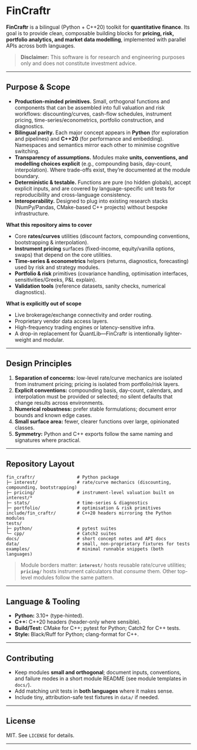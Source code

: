 # FinCraftr

**FinCraftr** is a bilingual (Python + C++20) toolkit for **quantitative finance**.
Its goal is to provide clean, composable building blocks for **pricing, risk, portfolio analytics, and market data modelling**, implemented with parallel APIs across both languages.

> **Disclaimer:** This software is for research and engineering purposes only and does not constitute investment advice.

---

## Purpose & Scope

* **Production-minded primitives.** Small, orthogonal functions and components that can be assembled into full valuation and risk workflows: discounting/curves, cash-flow schedules, instrument pricing, time-series/econometrics, portfolio construction, and diagnostics.
* **Bilingual parity.** Each major concept appears in **Python** (for exploration and pipelines) and **C++20** (for performance and embedding). Namespaces and semantics mirror each other to minimise cognitive switching.
* **Transparency of assumptions.** Modules make **units, conventions, and modelling choices explicit** (e.g., compounding basis, day-count, interpolation). Where trade-offs exist, they’re documented at the module boundary.
* **Deterministic & testable.** Functions are pure (no hidden globals), accept explicit inputs, and are covered by language-specific unit tests for reproducibility and cross-language consistency.
* **Interoperability.** Designed to plug into existing research stacks (NumPy/Pandas, CMake-based C++ projects) without bespoke infrastructure.

**What this repository aims to cover**

* Core **rates/curves** utilities (discount factors, compounding conventions, bootstrapping & interpolation).
* **Instrument pricing** surfaces (fixed-income, equity/vanilla options, swaps) that depend on the core utilities.
* **Time-series & econometrics** helpers (returns, diagnostics, forecasting) used by risk and strategy modules.
* **Portfolio & risk** primitives (covariance handling, optimisation interfaces, sensitivities/Greeks, P\&L explain).
* **Validation tools** (reference datasets, sanity checks, numerical diagnostics).

**What is explicitly out of scope**

* Live brokerage/exchange connectivity and order routing.
* Proprietary vendor data access layers.
* High-frequency trading engines or latency-sensitive infra.
* A drop-in replacement for QuantLib—FinCraftr is intentionally lighter-weight and modular.

---

## Design Principles

1. **Separation of concerns:** low-level rate/curve mechanics are isolated from instrument pricing; pricing is isolated from portfolio/risk layers.
2. **Explicit conventions:** compounding basis, day-count, calendars, and interpolation must be provided or selected; no silent defaults that change results across environments.
3. **Numerical robustness:** prefer stable formulations; document error bounds and known edge cases.
4. **Small surface area:** fewer, clearer functions over large, opinionated classes.
5. **Symmetry:** Python and C++ exports follow the same naming and signatures where practical.

---

## Repository Layout

```text
fin_craftr/                # Python package
├─ interest/               # rate/curve mechanics (discounting, compounding, bootstrapping)
├─ pricing/                # instrument-level valuation built on interest/*
├─ stats/                  # time-series & diagnostics
├─ portfolio/              # optimisation & risk primitives
include/fin_craftr/        # C++20 headers mirroring the Python modules
tests/
├─ python/                 # pytest suites
└─ cpp/                    # Catch2 suites
docs/                      # short concept notes and API docs
data/                      # small, non-proprietary fixtures for tests
examples/                  # minimal runnable snippets (both languages)
```

> Module borders matter: **`interest/`** hosts reusable rate/curve utilities; **`pricing/`** hosts instrument calculators that *consume* them. Other top-level modules follow the same pattern.

---

## Language & Tooling

* **Python:** 3.10+ (type-hinted).
* **C++:** C++20 headers (header-only where sensible).
* **Build/Test:** CMake for C++; pytest for Python; Catch2 for C++ tests.
* **Style:** Black/Ruff for Python; clang-format for C++.

---

## Contributing

* Keep modules **small and orthogonal**; document inputs, conventions, and failure modes in a short module README (see module templates in `docs/`).
* Add matching unit tests in **both languages** where it makes sense.
* Include tiny, attribution-safe test fixtures in `data/` if needed.

---

## License

MIT. See `LICENSE` for details.

---

